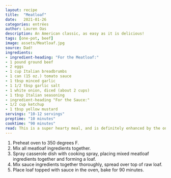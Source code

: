 ```yaml
---
layout: recipe
title:  "Meatloaf"
date:   2021-01-26
categories: entrées
author: Lauren Oas
description: An American classic, as easy as it is delicious!
tags: [one-pot, beef]
image: assets/Meatloaf.jpg
source: Dad!
ingredients:
- ingredient-heading: "For the Meatloaf:"
- 1 pound ground beef
- 2 eggs
- 1 cup Italian breadbrumbs
- 1 can (15 oz.) tomato sauce
- 1 tbsp minced garlic
- 1 1/2 tbsp garlic salt
- 1 white onion, diced (about 2 cups)
- 1 tbsp Italian seasoning
- ingredient-heading "For the Sauce:"
- 1/2 cup ketchup
- 1 tbsp yellow mustard
servings: "10-12 servings"
preptime: "10 minutes"
cooktime: "90 minutes"
read: This is a super hearty meal, and is definitely enhanced by the onions, though you can skip them if needed. I always serve with peas, mashed potatoes and gravy-and American classic. 
---
```

1. Preheat oven to 350 degrees F.
2. Mix all meatloaf ingredients together. 
3. Spray casserole dish with cooking spray, placing mixed meatloaf ingredients together and forming a loaf.
4. Mix sauce ingredients together thoroughly, spread over top of raw loaf.
5. Place loaf topped with sauce in the oven, bake for 90 minutes. 